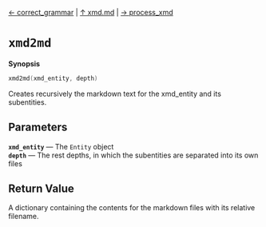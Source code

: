 [&#8592; correct_grammar](xmd--correct_grammar.md) | [&#8593; xmd.md](xmd.md) | [&#8594; process_xmd](xmd--process_xmd.md)
# `xmd2md`
**Synopsis**

```cpp
xmd2md(xmd_entity, depth)
```

Creates recursively the markdown text for the xmd_entity and its subentities.


## Parameters
**`xmd_entity`** &#8213; The `Entity` object  
**`depth`** &#8213; The rest depths, in which the subentities are separated into its own files  
## Return Value

A dictionary containing the contents for the markdown files with its relative filename.


